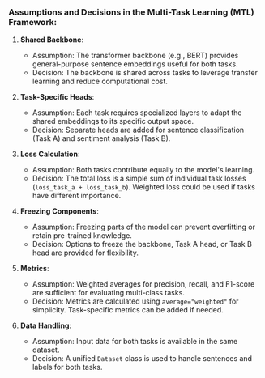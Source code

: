 ### Assumptions and Decisions in the Multi-Task Learning (MTL) Framework:

1. **Shared Backbone**:
   - Assumption: The transformer backbone (e.g., BERT) provides general-purpose sentence embeddings useful for both tasks.
   - Decision: The backbone is shared across tasks to leverage transfer learning and reduce computational cost.

2. **Task-Specific Heads**:
   - Assumption: Each task requires specialized layers to adapt the shared embeddings to its specific output space.
   - Decision: Separate heads are added for sentence classification (Task A) and sentiment analysis (Task B).

3. **Loss Calculation**:
   - Assumption: Both tasks contribute equally to the model's learning.
   - Decision: The total loss is a simple sum of individual task losses (`loss_task_a + loss_task_b`). Weighted loss could be used if tasks have different importance.

4. **Freezing Components**:
   - Assumption: Freezing parts of the model can prevent overfitting or retain pre-trained knowledge.
   - Decision: Options to freeze the backbone, Task A head, or Task B head are provided for flexibility.

5. **Metrics**:
   - Assumption: Weighted averages for precision, recall, and F1-score are sufficient for evaluating multi-class tasks.
   - Decision: Metrics are calculated using `average="weighted"` for simplicity. Task-specific metrics can be added if needed.

6. **Data Handling**:
   - Assumption: Input data for both tasks is available in the same dataset.
   - Decision: A unified `Dataset` class is used to handle sentences and labels for both tasks.
